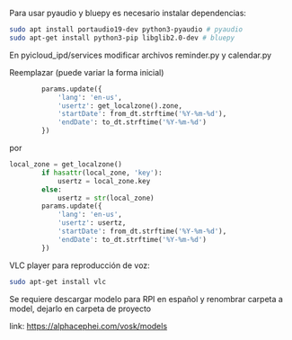 Para usar pyaudio y bluepy es necesario instalar dependencias:

```bash
sudo apt install portaudio19-dev python3-pyaudio # pyaudio
sudo apt-get install python3-pip libglib2.0-dev # bluepy
```

En pyicloud_ipd/services modificar archivos reminder.py y calendar.py

Reemplazar (puede variar la forma inicial)

```python
        params.update({
            'lang': 'en-us',
            'usertz': get_localzone().zone,
            'startDate': from_dt.strftime('%Y-%m-%d'),
            'endDate': to_dt.strftime('%Y-%m-%d')
        })
```

por

```python
local_zone = get_localzone()
        if hasattr(local_zone, 'key'):
            usertz = local_zone.key
        else:
            usertz = str(local_zone)
        params.update({
            'lang': 'en-us',
            'usertz': usertz,
            'startDate': from_dt.strftime('%Y-%m-%d'),
            'endDate': to_dt.strftime('%Y-%m-%d')
        })
```

VLC player para reproducción de voz:

```bash
sudo apt-get install vlc
```

Se requiere descargar modelo para RPI en español y renombrar carpeta a model, dejarlo en carpeta de proyecto

link: https://alphacephei.com/vosk/models
